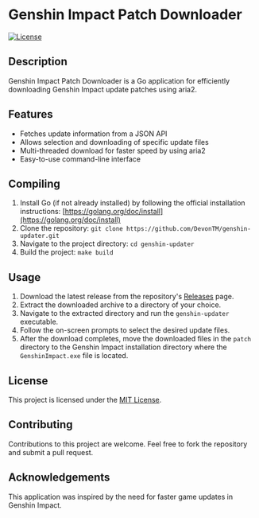 # Genshin Impact Patch Downloader

[![License](https://img.shields.io/badge/license-MIT-blue.svg)](https://github.com/DevonTM/genshin-updater/blob/main/LICENSE)

## Description

Genshin Impact Patch Downloader is a Go application for efficiently downloading Genshin Impact update patches using aria2.

## Features

- Fetches update information from a JSON API
- Allows selection and downloading of specific update files
- Multi-threaded download for faster speed by using aria2
- Easy-to-use command-line interface

## Compiling

1. Install Go (if not already installed) by following the official installation instructions: [https://golang.org/doc/install](https://golang.org/doc/install)
2. Clone the repository: `git clone https://github.com/DevonTM/genshin-updater.git`
3. Navigate to the project directory: `cd genshin-updater`
4. Build the project: `make build`

## Usage

1. Download the latest release from the repository's [Releases](https://github.com/DevonTM/genshin-updater/releases) page.
2. Extract the downloaded archive to a directory of your choice.
3. Navigate to the extracted directory and run the `genshin-updater` executable.
4. Follow the on-screen prompts to select the desired update files.
5. After the download completes, move the downloaded files in the `patch` directory to the Genshin Impact installation directory where the `GenshinImpact.exe` file is located.

## License

This project is licensed under the [MIT License](LICENSE).

## Contributing

Contributions to this project are welcome. Feel free to fork the repository and submit a pull request.

## Acknowledgements

This application was inspired by the need for faster game updates in Genshin Impact.

